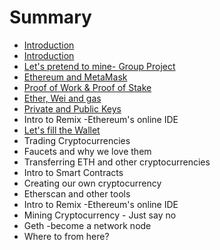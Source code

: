 # Summary

* [Introduction](README.md)
* [Introduction ](introduction.md)
* [Let's pretend to mine- Group Project](lets-pretend-to-mine-group-project.md)
* [Ethereum and MetaMask](chapter1.md)
* [Proof of Work & Proof of Stake ](proof-of-work-and-proof-of-stake.md)
* [Ether, Wei and gas](filling-our-wallet.md)
* [Private and Public Keys](private-and-public-keys.md)
* Intro to Remix -Ethereum's online IDE 
* [Let's fill the Wallet](lets-fill-the-wallet.md)
* Trading Cryptocurrencies
* Faucets and why we love them
* Transferring ETH and other cryptocurrencies
* Intro to Smart Contracts
* Creating our own cryptocurrency
* Etherscan and other tools
* Intro to Remix -Ethereum's online IDE 
* Mining Cryptocurrency - Just say no
* Geth -become a network node
* Where to from here?

